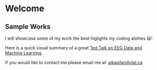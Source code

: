 # Welcome
## Sample Works

I will showcase some of my work the best higlights my coding abilites :smiley:!

Here is a quick visual summary of a great [Ted Talk on EEG Data and Machine Learning](EEG_Mach_TT.md).

If you would like to contact me please email me at:
[ajkapilan@dal.ca](mailto:ajkapilan@dal.ca)
